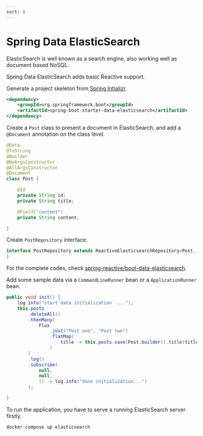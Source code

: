 ```yaml
---
sort: 8
---
```



# Spring Data ElasticSearch

ElasticSearch is well known as a search engine, also working well as document based NoSQL.

Spring Data ElasticSearch adds basic Reactive support.

Generate a project skeleton from [Spring Intializr](https://start.spring.io).

```xml
<dependency>
	<groupId>org.springframework.boot</groupId>
	<artifactId>spring-boot-starter-data-elasticsearch</artifactId>
</dependency>
```

Create a `Post` class to present a document in ElasticSearch, and add a `@Document` annotation on the class level.

```java
@Data
@ToString
@Builder
@NoArgsConstructor
@AllArgsConstructor
@Document
class Post {

    @Id
    private String id;
    private String title;

    @Field("content")
    private String content;

}
```

Create `PostRepository` interface.

```java
interface PostRepository extends ReactiveElasticsearchRepository<Post, String> {
}
```

For the complete codes, check [spring-reactive/boot-data-elasticsearch](https://github.com/jwkidd3/spring-reactive/blob/master/boot-data-elasticsearch).

Add some sample data via a `CommandLineRunner` bean or a `ApplicationRunner` bean.

```java
public void init() {
	log.info("start data initialization  ...");
	this.posts
		.deleteAll()
		.thenMany(
			Flux
				.just("Post one", "Post two")
				.flatMap(
					title -> this.posts.save(Post.builder().title(title).content("content of " + title).build())
				)
		)
		.log()
		.subscribe(
			null,
			null,
			() -> log.info("done initialization...")
		);

}
```

To run the application, you have to serve a running ElasticSearch server firstly.

```bash
docker-compose up elasticsearch
```




